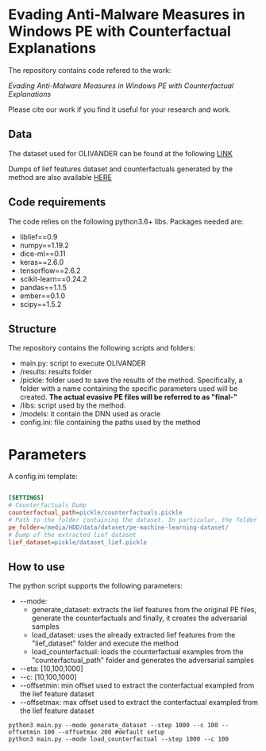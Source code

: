 # Evading Anti-Malware Measures in Windows PE with Counterfactual Explanations

The repository contains code refered to the work:

_Evading Anti-Malware Measures in Windows PE with Counterfactual Explanations_
 
Please cite our work if you find it useful for your research and work.

## Data

The dataset used for OLIVANDER can be found at the following [LINK](https://practicalsecurityanalytics.com/pe-malware-machine-learning-dataset/)

Dumps of lief features dataset and counterfactuals generated by the method are also available [HERE](https://drive.google.com/drive/folders/1WJFbRPP9dEFccRM5J7kyraO1Fuy9tB3y?usp=sharing)


## Code requirements
The code relies on the following python3.6+ libs.
Packages needed are:
* liblief==0.9
* numpy==1.19.2
* dice-ml==0.11
* keras==2.6.0
* tensorflow==2.6.2
* scikit-learn==0.24.2
* pandas==1.1.5
* ember==0.1.0
* scipy==1.5.2


## Structure

The repository contains the following scripts and folders:
* main.py:  script to execute OLIVANDER
* /results: results folder
* /pickle: folder used to save the results of the method. Specifically, a folder with a name containing the specific parameters used will be created. **The actual evasive PE files will be referred to as "final-"**
* /libs: script used by the method. 
* /models: it contain the DNN used as oracle
* config.ini: file containing the paths used by the method
# Parameters
A config.ini template:
```ini

[SETTINGS]
# Counterfactuals Dump
counterfactual_path=pickle/counterfactuals.pickle
# Path to the folder containing the dataset. In particular, the folder must contain the samples.csv and the samples folder with all the executable pe files 
pe_folder=/media/HDD/data/dataset/pe-machine-learning-dataset/
# Dump of the extracted lief dataset 
lief_dataset=pickle/dataset_lief.pickle
```

## How to use

The python script supports the following parameters:
* --mode: 
  * generate_dataset: extracts the lief features from the original PE files, generate the counterfactuals and finally, it creates the adversarial samples
  * load_dataset: uses the already extracted lief features from the "lief_dataset" folder and execute the method
  * load_counterfactual: loads the counterfactual examples from the "counterfactual_path" folder and generates the adversarial samples
* --eta: [10,100,1000]
* --c: [10,100,1000]
* --offsetmin: min offset used to extract the conterfactual exampled from the lief feature dataset  
* --offsetmax: max offset used to extract the conterfactual exampled from the lief feature dataset  
```console
python3 main.py --mode generate_dataset --step 1000 --c 100 --offsetmin 100 --offsetmax 200 #default setup
python3 main.py --mode load_counterfactual --step 1000 --c 100 
```

